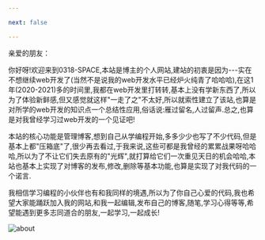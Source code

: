 ```yaml
---

next: false

---
```


<BlogInfo title="关于" author="白日梦想猿" pv=0 read_times=0 pre_cost_time=29 category="开发记录" tag_list="[]" create_time="2023.03.26 10:38:00" update_time="2023.04.06 22:27:00" />

亲爱的朋友：


你好呀!欢迎来到0318-SPACE,本站是博主的个人网站,建站的初衷是因为---实在不想继续web开发了(当然不是说我的web开发水平已经炉火纯青了哈哈哈),在这1年(2020-2021)多的时间里,我都在web开发里打转转,基本上没有学新东西了,所以为了体验新鲜感,但又感觉就这样&quot;一走了之&quot;不太好,所以就索性建立了该站,也算是对所学的web开发的知识点一个总结性应用,俗话说:雁过留名,人过留声.总之,也算是对我曾经学习过web开发的一个见证吧!


本站的核心功能是管理博客,想到自己从学编程开始,多多少少也写了不少代码,但是基本上都&quot;压箱底&quot;了,很少再去看过,于我来说,这些可都是我曾经的累累战果呀哈哈哈,所以为了不让它们失去原有的&quot;光辉&quot;,就打算给它们一次重见天日的机会哈哈,本站也基本上实现了对博客的发布,修改,删除等基本功能,也算是实现了对我代码的一个诺言.



我相信学习编程的小伙伴也有和我同样的境遇,所以为了你自己心爱的代码,我也希望大家能踊跃加入我的网站,和我一起编辑,发布自己的博客,随笔,学习心得等等,希望能遇到更多志同道合的朋友,一起学习,一起成长!



![about](http://www.lll.plus/media/image/2023/03/28/1659087037824.5d545402cd3911ed960cdcf505c52fb0.jpg)

<ActionBox />
